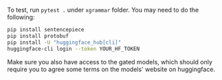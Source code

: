 To test, run `pytest .` under `xgrammar` folder. You may need to do the following:

```bash
pip install sentencepiece
pip install protobuf
pip install -U "huggingface_hub[cli]"
huggingface-cli login --token YOUR_HF_TOKEN
```

Make sure you also have access to the gated models, which should only require you to agree
some terms on the models' website on huggingface. 
